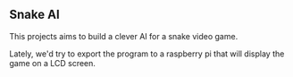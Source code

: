 Snake AI
--------------

This projects aims to build a clever AI for a snake video game.

Lately, we'd try to export the program to a raspberry pi that will display the game on a LCD screen.